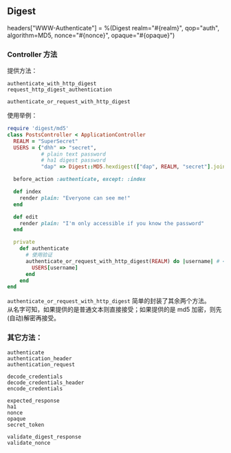 ## Digest

headers["WWW-Authenticate"] = %(Digest realm="#{realm}", qop="auth", algorithm=MD5, nonce="#{nonce}", opaque="#{opaque}")

### Controller 方法

提供方法：

```
authenticate_with_http_digest
request_http_digest_authentication

authenticate_or_request_with_http_digest
```

使用举例：

```ruby
require 'digest/md5'
class PostsController < ApplicationController
  REALM = "SuperSecret"
  USERS = {"dhh" => "secret",
           # plain text password
           # ha1 digest password
           "dap" => Digest::MD5.hexdigest(["dap", REALM, "secret"].join(":"))}

  before_action :authenticate, except: :index

  def index
    render plain: "Everyone can see me!"
  end

  def edit
    render plain: "I'm only accessible if you know the password"
  end

  private
    def authenticate
      # 使用验证
      authenticate_or_request_with_http_digest(REALM) do |username| # <- 这里
        USERS[username]
      end
    end
end
```

`authenticate_or_request_with_http_digest` 简单的封装了其余两个方法。  
从名字可知，如果提供的是普通文本则直接接受；如果提供的是 md5 加密，则先(自动)解密再接受。

### 其它方法：

```
authenticate
authentication_header
authentication_request

decode_credentials
decode_credentials_header
encode_credentials

expected_response
ha1
nonce
opaque
secret_token

validate_digest_response
validate_nonce
```
